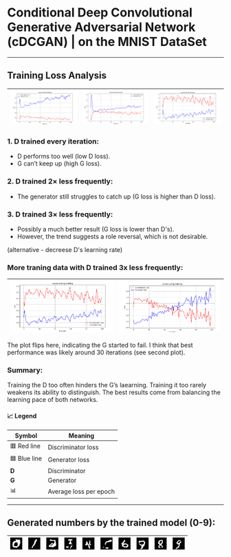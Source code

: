 # Conditional Deep Convolutional Generative Adversarial Network (cDCGAN) | on the MNIST DataSet

___
## Training Loss Analysis
 ![plot_avg_loss](metrics/d-1x_1000t_100e.png) | ![plot_avg_loss](metrics/d-2x_1000t_100e.png) | ![plot_avg_loss](metrics/d-3x_1000t_100e.png) |
|--------------------------|--------------------------------------|--------------------------------------|


### 1. D trained **every** iteration:

- D performs too well (low D loss).
- G can’t keep up (high G loss).

### 2.   D trained **2×** less frequently:
- The generator still struggles to catch up (G loss is higher than D loss).

### 3. D trained **3×** less frequently:

- Possibly a much better result (G loss is lower than D's).
- However, the trend suggests a role reversal, which is not desirable.

(alternative - decreese D's  learning rate)

### More traning data with D trained 3x less frequently:
 ![plot_avg_loss](metrics/d-3x_1000t_100e.png) | ![plot_avg_loss](metrics/d-3x_10000t_100e.png) |
|--------------------------|------------------------------------------------|

The plot flips here, indicating the G started to fail. I think that best performance was likely around 30 iterations (see second plot).


### Summary:
Training the D too often hinders the G’s laearning. Training it too rarely weakens its ability to distinguish. The best results come from balancing the learning pace of both networks.

#### 📈 Legend 

| Symbol | Meaning               |
|--------|------------------------|
| 🟥 Red line   | Discriminator loss      |
| 🟦 Blue line  | Generator loss          |
| **D**        | Discriminator            |
| **G**        | Generator                |
| 📊           | Average loss per epoch   |

___

## Generated numbers by the trained model (0-9):

![generated_nums](metrics/num_0.png) | ![generated_nums](metrics/num_1.png) | ![generated_nums](metrics/num_2.png) | ![generated_nums](metrics/num_3.png) | ![generated_nums](metrics/num_4.png) | ![generated_nums](metrics/num_5.png) | ![generated_nums](metrics/num_6.png) | ![generated_nums](metrics/num_7.png) | ![generated_nums](metrics/num_8.png) | ![generated_nums](metrics/num_9.png) |
|---|---|---|---|---|---|---|---|---|---|

